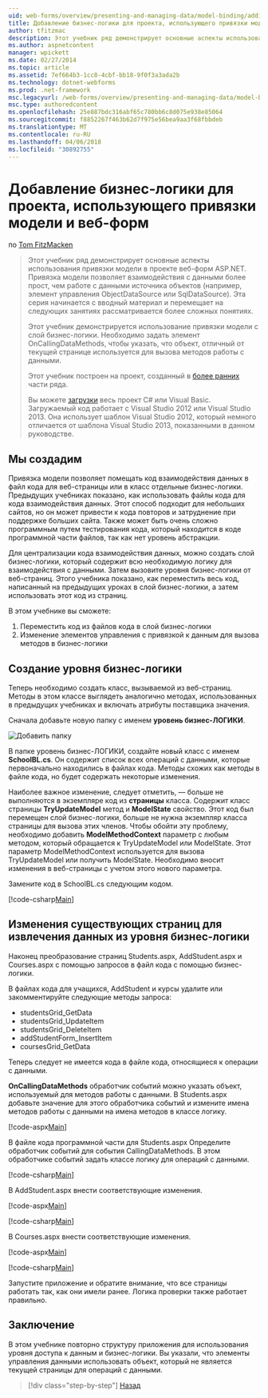 ```yaml
---
uid: web-forms/overview/presenting-and-managing-data/model-binding/adding-business-logic-layer
title: Добавление бизнес-логики для проекта, использующего привязки модели и веб-форм | Документы Microsoft
author: tfitzmac
description: Этот учебник ряд демонстрирует основные аспекты использования привязки модели в проекте веб-форм ASP.NET. Привязка модели позволяет взаимодействия с данными дополнительные прямые-...
ms.author: aspnetcontent
manager: wpickett
ms.date: 02/27/2014
ms.topic: article
ms.assetid: 7ef664b3-1cc8-4cbf-bb18-9f0f3a3ada2b
ms.technology: dotnet-webforms
ms.prod: .net-framework
msc.legacyurl: /web-forms/overview/presenting-and-managing-data/model-binding/adding-business-logic-layer
msc.type: authoredcontent
ms.openlocfilehash: 25e887bdc316abf65c780bb6c8d075e938e85064
ms.sourcegitcommit: f8852267f463b62d7f975e56bea9aa3f68fbbdeb
ms.translationtype: MT
ms.contentlocale: ru-RU
ms.lasthandoff: 04/06/2018
ms.locfileid: "30892755"
---
```

<a name="adding-business-logic-layer-to-a-project-that-uses-model-binding-and-web-forms"></a>Добавление бизнес-логики для проекта, использующего привязки модели и веб-форм
====================
по [Tom FitzMacken](https://github.com/tfitzmac)

> Этот учебник ряд демонстрирует основные аспекты использования привязки модели в проекте веб-форм ASP.NET. Привязка модели позволяет взаимодействия с данными более прост, чем работе с данными источника объектов (например, элемент управления ObjectDataSource или SqlDataSource). Эта серия начинается с вводный материал и перемещает на следующих занятиях рассматривается более сложных понятиях.
> 
> Этот учебник демонстрируется использование привязки модели с слой бизнес-логики. Необходимо задать элемент OnCallingDataMethods, чтобы указать, что объект, отличный от текущей странице используется для вызова методов работы с данными.
> 
> Этот учебник построен на проект, созданный в [более ранних](retrieving-data.md) части ряда.
> 
> Вы можете [загрузки](https://go.microsoft.com/fwlink/?LinkId=286116) весь проект C# или Visual Basic. Загружаемый код работает с Visual Studio 2012 или Visual Studio 2013. Она использует шаблон Visual Studio 2012, который немного отличается от шаблона Visual Studio 2013, показанными в данном руководстве.


## <a name="what-youll-build"></a>Мы создадим

Привязка модели позволяет помещать код взаимодействия данных в файл кода для веб-страницы или в класс отдельные бизнес-логики. Предыдущих учебниках показано, как использовать файлы кода для кода взаимодействия данных. Этот способ подходит для небольших сайтов, но он может привести к кода повторов и затруднение при поддержке больших сайта. Также может быть очень сложно программным путем тестирования кода, который находится в коде программной части файлов, так как нет уровень абстракции.

Для централизации кода взаимодействия данных, можно создать слой бизнес-логики, который содержит всю необходимую логику для взаимодействия с данными. Затем вызовите уровня бизнес-логики от веб-страниц. Этого учебника показано, как переместить весь код, написанный на предыдущих уроках в слой бизнес-логики, а затем использовать этот код из страниц.

В этом учебнике вы сможете:

1. Переместить код из файлов кода в слой бизнес-логики
2. Изменение элементов управления с привязкой к данным для вызова методов в бизнес-логики

## <a name="create-business-logic-layer"></a>Создание уровня бизнес-логики

Теперь необходимо создать класс, вызываемой из веб-страниц. Методы в этом классе выглядеть аналогично методах, использованных в предыдущих учебниках и включать атрибуты поставщика значения.

Сначала добавьте новую папку с именем **уровень бизнес-ЛОГИКИ**.

![Добавить папку](adding-business-logic-layer/_static/image1.png)

В папке уровень бизнес-ЛОГИКИ, создайте новый класс с именем **SchoolBL.cs**. Он содержит список всех операций с данными, которые первоначально находились в файлах кода. Методы схожих как методы в файле кода, но будет содержать некоторые изменения.

Наиболее важное изменение, следует отметить, — больше не выполняются в экземпляре код из **страницы** класса. Содержит класс страницы **TryUpdateModel** метод и **ModelState** свойство. Этот код был перемещен слой бизнес-логики, больше не нужна экземпляр класса страницы для вызова этих членов. Чтобы обойти эту проблему, необходимо добавить **ModelMethodContext** параметр с любым методом, который обращается к TryUpdateModel или ModelState. Этот параметр ModelMethodContext используется для вызова TryUpdateModel или получить ModelState. Необходимо вносит изменения в веб-страницы с учетом этого нового параметра.

Замените код в SchoolBL.cs следующим кодом.

[!code-csharp[Main](adding-business-logic-layer/samples/sample1.cs)]

## <a name="revise-existing-pages-to-retrieve-data-from-business-logic-layer"></a>Изменения существующих страниц для извлечения данных из уровня бизнес-логики

Наконец преобразование страниц Students.aspx, AddStudent.aspx и Courses.aspx с помощью запросов в файл кода с помощью бизнес-логики.

В файлах кода для учащихся, AddStudent и курсы удалите или закомментируйте следующие методы запроса:

- studentsGrid\_GetData
- studentsGrid\_UpdateItem
- studentsGrid\_DeleteItem
- addStudentForm\_InsertItem
- coursesGrid\_GetData

Теперь следует не имеется кода в файле кода, относящиеся к операции с данными.

**OnCallingDataMethods** обработчик событий можно указать объект, используемый для методов работы с данными. В Students.aspx добавьте значение для этого обработчика событий и измените имена методов работы с данными на имена методов в классе логику.

[!code-aspx[Main](adding-business-logic-layer/samples/sample2.aspx?highlight=3-4,8)]

В файле кода программной части для Students.aspx Определите обработчик событий для события CallingDataMethods. В этом обработчике событий задать классе логику для операций с данными.

[!code-csharp[Main](adding-business-logic-layer/samples/sample3.cs)]

В AddStudent.aspx внести соответствующие изменения.

[!code-aspx[Main](adding-business-logic-layer/samples/sample4.aspx?highlight=3-4)]

[!code-csharp[Main](adding-business-logic-layer/samples/sample5.cs)]

В Courses.aspx внести соответствующие изменения.

[!code-aspx[Main](adding-business-logic-layer/samples/sample6.aspx?highlight=3-4)]

[!code-csharp[Main](adding-business-logic-layer/samples/sample7.cs)]

Запустите приложение и обратите внимание, что все страницы работать так, как они имели ранее. Логика проверки также работает правильно.

## <a name="conclusion"></a>Заключение

В этом учебнике повторно структуру приложения для использования уровня доступа к данным и бизнес-логики. Вы указали, что элементы управления данными использовать объект, который не является текущей страницы для операций с данными.

> [!div class="step-by-step"]
> [Назад](using-query-string-values-to-retrieve-data.md)
